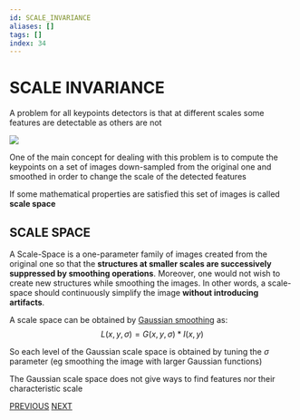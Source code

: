 ```yaml
---
id: SCALE_INVARIANCE
aliases: []
tags: []
index: 34
---
```


# SCALE INVARIANCE

A problem for all keypoints detectors is that at different scales some features are detectable as others are not

![](computer_vision/Pasted_image_20240310173759.png)

One of the main concept for dealing with this problem is to compute the keypoints on a set of images down-sampled from the original one and smoothed in order to change the scale of the detected features

If some mathematical properties are satisfied this set of images is called **scale space**

## SCALE SPACE

A Scale-Space is a one-parameter family of images created from the original one so that the **structures at smaller scales are successively suppressed by smoothing operations**. Moreover, one would not wish to create new structures while smoothing the images. In other words, a scale-space should continuously simplify the image **without introducing artifacts**.

A scale space can be obtained by [Gaussian smoothing](computer_vision/GAUSSIAN_FILTER.md) as:
$$
L(x,y,\sigma)= G(x,y,\sigma)\ast I(x,y)
$$

So each level of the Gaussian scale space is obtained by tuning the $\sigma$ parameter (eg smoothing the image with larger Gaussian functions)

The Gaussian scale space does not give ways to find features nor their characteristic scale

[PREVIOUS](pages/local_features/SHI_TOMASI_CORNER_DETECTOR.md) [NEXT](computer_vision/pages/local_features/SCALE_NORMALIZED_LOG.md)
